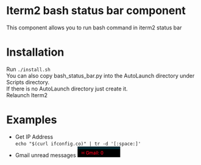 # Iterm2 bash status bar component
This component allows you to run bash command in iterm2 status bar

# Installation
Run `./install.sh`  
You can also copy bash_status_bar.py into the AutoLaunch directory under Scripts directory.  
If there is no AutoLaunch directory just create it.  
Relaunch Iterm2  

# Examples
- Get IP Address  
`echo "$(curl ifconfig.co)" | tr -d '[:space:]'`
- Gmail unread messages
![alt text](https://raw.githubusercontent.com/mbrostami/iterm2-bashStatusBar/master/images/gmail.png)
